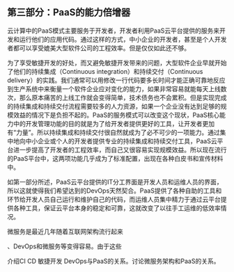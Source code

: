 ## **第三部分：PaaS的能力倍增器**

云计算中的PaaS模式主要服务于开发者，开发者利用PaaS云平台提供的服务来开发和运行他们的应用代码。通过这样的方式，中小企业的开发者，甚至是个人开发者都可以享受媲美大型软件公司的工程效率。但是仅仅如此还不够。

为了享受敏捷开发的好处，而又避免敏捷开发带来的问题，大型软件企业早就开始了他们的持续集成（Continuous integration）和持续交付（Continuous delivery）的实践。我们通常可以用修改一行代码要多长时间才能正确可靠地反应到生产系统中来衡量一个软件企业应对变化的能力，如果非常容易就能每天上线数次，那么原本痛苦的上线工作就会变得简单，技术债务也不会累积。但是实现完成的持续集成和持续交付流程需要较多的人力资源，如果一个企业没有达到足够的规模效益的情况下是负担不起的。PaaS的服务模式可以改变这个现状，PaaS核心能力中的开发管理功能的目的就是为了给开发者提供更好的工具，让开发者更加有“力量”。所以持续集成和持续交付很自然就成为了必不可少的一项能力。通过集中地向中小企业或个人的开发者提供专业的持续集成和持续交付工具，PaaS云平台进一步提高了开发者的工程效率，而自己又很容易实现规模效益。所以现在流行的PaaS平台中，这两项功能几乎成为了标准配置，出现在各种白皮书和宣传材料中。

如第一部分所述，PaaS云平台提供的IT分工界面是开发人员和运维人员的界面，所以这就使得我们希望达到的DevOps天然契合。PaaS提供了各种自助的工具和环节给开发人员自己运行和维护自己的代码，而运维人员集中精力于通过云平台提供各种工具，保证云平台本身的稳定和可靠，这就改变了以往手工运维的低效率情况。

微服务是最近几年随着互联网架构流行起来

、DevOps和微服务等变得容易。由于这些

介绍CI CD 敏捷开发 DevOps与PaaS的关系。讨论微服务架构和PaaS的关系。

